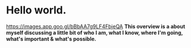 # Hello world. 
https://images.app.goo.gl/bBbAA7g9LF4FbjeQA
**This overview is a about myself discussing a little bit of who I am, what I know,
where I'm going, what's important & what's possible.** 

